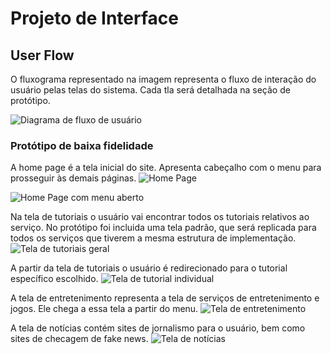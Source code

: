 
# Projeto de Interface

## User Flow

O fluxograma representado na imagem representa o fluxo de interação do usuário pelas telas do sistema. Cada tla será detalhada na seção de protótipo.

![Diagrama de fluxo de usuário](https://github.com/ICEI-PUC-Minas-PMV-ADS/pmv-ads-2024-2-e1-proj-web-t10-pmv-ads-2024-2-e1-proj-inclusaodigital/blob/main/documentos/prototype/Inclusão%20Digital.jpg)


### Protótipo de baixa fidelidade

A home page é a tela inicial do site. Apresenta cabeçalho com o menu para prosseguir às demais páginas.
![Home Page](https://github.com/ICEI-PUC-Minas-PMV-ADS/pmv-ads-2024-2-e1-proj-web-t10-pmv-ads-2024-2-e1-proj-inclusaodigital/blob/main/documentos/prototype/Home.jpg)

![Home Page com menu aberto](https://github.com/ICEI-PUC-Minas-PMV-ADS/pmv-ads-2024-2-e1-proj-web-t10-pmv-ads-2024-2-e1-proj-inclusaodigital/blob/main/documentos/prototype/home_com_menu.jpg)

Na tela de tutoriais o usuário vai encontrar todos os tutoriais relativos ao serviço. No protótipo foi incluida uma tela padrão, que será replicada para todos os serviços que tiverem a mesma estrutura de implementação.
![Tela de tutoriais geral](https://github.com/ICEI-PUC-Minas-PMV-ADS/pmv-ads-2024-2-e1-proj-web-t10-pmv-ads-2024-2-e1-proj-inclusaodigital/blob/main/documentos/prototype/tutoriais_geral.jpg)

A partir da tela de tutoriais o usuário é redirecionado para o tutorial específico escolhido.
![Tela de tutorial individual](https://github.com/ICEI-PUC-Minas-PMV-ADS/pmv-ads-2024-2-e1-proj-web-t10-pmv-ads-2024-2-e1-proj-inclusaodigital/blob/main/documentos/prototype/tutorial_individual.jpg)

A tela de entretenimento representa a tela de serviços de entretenimento e jogos. Ele chega a essa tela a partir do menu.
![Tela de entretenimento](https://github.com/ICEI-PUC-Minas-PMV-ADS/pmv-ads-2024-2-e1-proj-web-t10-pmv-ads-2024-2-e1-proj-inclusaodigital/blob/main/documentos/prototype/entretenimento.jpg)

A tela de notícias contém sites de jornalismo para o usuário, bem como sites de checagem de fake news.
![Tela de notícias](https://github.com/ICEI-PUC-Minas-PMV-ADS/pmv-ads-2024-2-e1-proj-web-t10-pmv-ads-2024-2-e1-proj-inclusaodigital/blob/main/documentos/prototype/noticias.jpg)



